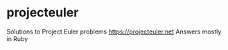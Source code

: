 # projecteuler

Solutions to Project Euler problems https://projecteuler.net
Answers mostly in Ruby
